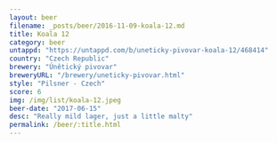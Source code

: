 ```yaml
---
layout: beer
filename: _posts/beer/2016-11-09-koala-12.md
title: Koala 12
category: beer
untappd: "https://untappd.com/b/uneticky-pivovar-koala-12/468414"
country: "Czech Republic"
brewery: "Únětický pivovar"
breweryURL: "/brewery/uneticky-pivovar.html"
style: "Pilsner - Czech"
score: 6
img: /img/list/koala-12.jpeg
beer-date: "2017-06-15"
desc: "Really mild lager, just a little malty"
permalink: /beer/:title.html
---
```

